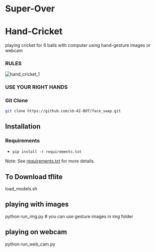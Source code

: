 # Super-Over   
# Hand-Cricket
playing cricket for 6 balls with computer using hand-gesture images or webcam



### RULES

![hand_cricket_1](https://user-images.githubusercontent.com/67555058/109468476-a19a7400-7a92-11eb-85c1-e6a9ad29f6a3.jpg)

### USE YOUR RIGHT HANDS


### Git Clone
```sh
git clone https://github.com/sb-AI-BOT/face_swap.git
```


## Installation
### Requirements
* `pip install -r requirements.txt`

Note: See [requirements.txt](requirements.txt) for more details.

## To Download tflite 
load_models.sh



## playing with images
python run_img.py             # you can use gesture images in img folder

## playing on webcam
python run_web_cam.py  


  


